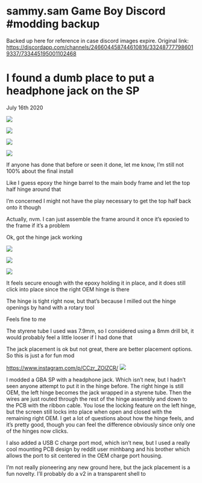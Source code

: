 # sammy.sam Game Boy Discord #modding backup
Backed up here for reference in case discord images expire. Original link: https://discordapp.com/channels/246604458744610816/332487777986019337/733445195001102468

# I found a dumb place to put a headphone jack on the SP
July 16th 2020

![](image0.jpg)

![](image1.jpg)

![](image2.jpg)

![](image3.jpg)

If anyone has done that before or seen it done, let me know, I’m still not 100% about the final install

Like I guess epoxy the hinge barrel to the main body frame and let the top half hinge around that

I’m concerned I might not have the play necessary to get the top half back onto it though

Actually, nvm. I can just assemble the frame around it once it’s epoxied to the frame if it’s a problem

Ok, got the hinge jack working

![](image4.jpg)

![](image5.jpg)

![](image6.jpg)

It feels secure enough with the epoxy holding it in place, and it does still click into place since the right OEM hinge is there

The hinge is tight right now, but that’s because I milled out the hinge openings by hand with a rotary tool

Feels fine to me

The styrene tube I used was 7.9mm, so I considered using a 8mm drill bit, it would probably feel a little looser if I had done that

The jack placement is ok but not great, there are better placement options. So this is just a for fun mod


https://www.instagram.com/p/CCzr_ZOlZCR/
![](instagram.jpg)

I modded a GBA SP with a headphone jack. Which isn’t new, but I hadn’t seen anyone attempt to put it in the hinge before. The right hinge is still OEM, the left hinge becomes the jack wrapped in a styrene tube. Then the wires are just routed through the rest of the hinge assembly and down to the PCB with the ribbon cable. You lose the locking feature on the left hinge, but the screen still locks into place when open and closed with the remaining right OEM. I get a lot of questions about how the hinge feels, and it’s pretty good, though you can feel the difference obviously since only one of the hinges now clicks.

I also added a USB C charge port mod, which isn’t new, but I used a really cool mounting PCB design by reddit user minhbang and his brother which allows the port to sit centered in the OEM charge port housing.

I’m not really pioneering any new ground here, but the jack placement is a fun novelty. I’ll probably do a v2 in a transparent shell to